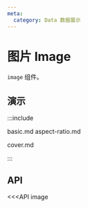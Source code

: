 ```yaml
---
meta:
  category: Data 数据展示
---
```


# 图片 Image

`image` 组件。

## 演示

:::include

basic.md aspect-ratio.md

cover.md

:::

## API

<<<API image